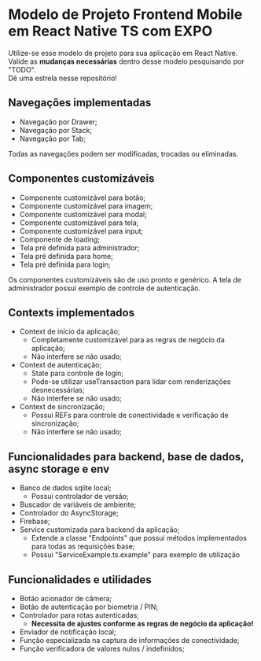 # Modelo de Projeto Frontend Mobile em React Native TS com EXPO

Utilize-se esse modelo de projeto para sua aplicação em React Native.  
Valide as **mudanças necessárias** dentro desse modelo pesquisando por "TODO".  
Dê uma estrela nesse repositório!

## Navegações implementadas
- Navegação por Drawer;
- Navegação por Stack;
- Navegação por Tab;

Todas as navegações podem ser modificadas, trocadas ou eliminadas.

## Componentes customizáveis
- Componente customizável para botão;
- Componente customizável para imagem;
- Componente customizável para modal;
- Componente customizável para tela;
- Componente customizável para input;
- Componente de loading;
- Tela pré definida para administrador;
- Tela pré definida para home;
- Tela pré definida para login;

Os componentes customizáveis são de uso pronto e genérico.
A tela de administrador possui exemplo de controle de autenticação.

## Contexts implementados
- Context de início da aplicação;
  - Completamente customizável para as regras de negócio da aplicação;
  - Não interfere se não usado;
- Context de autenticação;
  - State para controle de login;
  - Pode-se utilizar useTransaction para lidar com renderizações desnecessárias;
  - Não interfere se não usado;
- Context de sincronização;
  - Possui REFs para controle de conectividade e verificação de sincronização;
  - Não interfere se não usado;

## Funcionalidades para backend, base de dados, async storage e env
- Banco de dados sqlite local;
  - Possui controlador de versão;
- Buscador de variáveis de ambiente;
- Controlador do AsyncStorage;
- Firebase;
- Service customizada para backend da aplicação;
  - Extende a classe "Endpoints" que possui métodos implementados para todas as requisições base;
  - Possui "ServiceExample.ts.example" para exemplo de utilização

## Funcionalidades e utilidades
- Botão acionador de câmera;
- Botão de autenticação por biometria / PIN;
- Controlador para rotas autenticadas;
  - **Necessita de ajustes conforme as regras de negócio da aplicação!**
- Enviador de notificação local;
- Função especializada na captura de informações de conectividade;
- Função verificadora de valores nulos / indefinidos;